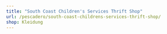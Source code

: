 ```yaml
---
title: "South Coast Children's Services Thrift Shop"
url: /pescadero/south-coast-childrens-services-thrift-shop/
shop: Kleidung
---
```

